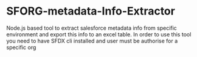 # SFORG-metadata-Info-Extractor
Node.js based tool to extract salesforce metadata info from specific environment and export this info to an excel table.  In order to use this tool you need to have SFDX cli installed and user must be authorise for a specific org

